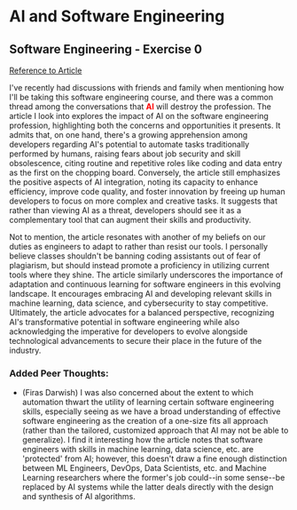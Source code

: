 # AI and Software Engineering
## Software Engineering - Exercise 0

[Reference to Article](https://www.wearedevelopers.com/magazine/will-ai-replace-software-engineers "Will AI Replace Software Engineers")

I've recently had discussions with friends and family when mentioning how I'll be taking this software engineering course, and there was a common thread among the conversations that **<span style="color:red">AI</span>** will destroy the profession. The article I look into explores the impact of AI on the software engineering profession, highlighting both the concerns and opportunities it presents. It admits that, on one hand, there's a growing apprehension among developers regarding AI's potential to automate tasks traditionally performed by humans, raising fears about job security and skill obsolescence, citing routine and repetitive roles like coding and data entry as the first on the chopping board. Conversely, the article still emphasizes the positive aspects of AI integration, noting its capacity to enhance efficiency, improve code quality, and foster innovation by freeing up human developers to focus on more complex and creative tasks. It suggests that rather than viewing AI as a threat, developers should see it as a complementary tool that can augment their skills and productivity.

Not to mention, the article resonates with another of my beliefs on our duties as engineers to adapt to rather than resist our tools. I personally believe classes shouldn't be banning coding assistants out of fear of plagiarism, but should instead promote a proficiency in utilizing current tools where they shine. The article similarly underscores the importance of adaptation and continuous learning for software engineers in this evolving landscape. It encourages embracing AI and developing relevant skills in machine learning, data science, and cybersecurity to stay competitive. Ultimately, the article advocates for a balanced perspective, recognizing AI's transformative potential in software engineering while also acknowledging the imperative for developers to evolve alongside technological advancements to secure their place in the future of the industry.

### Added Peer Thoughts:

- (Firas Darwish) I was also concerned about the extent to which automation thwart the utility of learning certain software engineering skills, especially seeing as we have a broad understanding of effective software engineering as the creation of a one-size fits all approach (rather than the tailored, customized approach that AI may not be able to generalize). I find it interesting how the article notes that software engineers with skills in machine learning, data science, etc. are 'protected' from AI; however, this doesn't draw a fine enough distinction between ML Engineers, DevOps, Data Scientists, etc. and Machine Learning researchers where the former's job could--in some sense--be replaced by AI systems while the latter deals directly with the design and synthesis of AI algorithms.